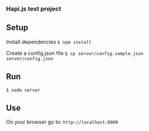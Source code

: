 ### Hapi.js test project

## Setup

Install dependencies
`$ npm install`
 
Create a config.json file
`$ cp server/config.sample.json server/config.json`

## Run

`$ node server`

## Use

On your browser go to: `http://localhost:8000`
